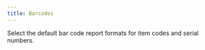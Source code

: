 ```yaml
---
title: Barcodes
---
```



Select the default bar code report formats for item codes and serial numbers.
